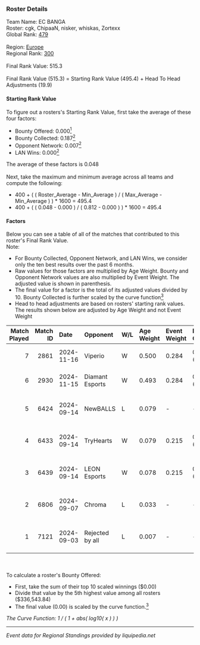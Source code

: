 ### Roster Details<br />
Team Name: EC BANGA<br />
Roster: cgk, ChipaaN, nisker, whiskas, Zortexx<br />
Global Rank: [479](../../standings_global_2025_03_01.md)<br />
<br />
Region: [Europe]( ../../standings_europe_2025_03_01.md)<br />
Regional Rank: [300]( ../../standings_europe_2025_03_01.md)<br />
<br />
Final Rank Value:  515.3<br />
<br />
Final Rank Value (515.3) = Starting Rank Value (495.4) + Head To Head Adjustments (19.9)<br />

#### Starting Rank Value<br />
To figure out a rosters's Starting Rank Value, first take the average of these four factors:<br />
- Bounty Offered: 0.000[<sup>1</sup>](#table2)
- Bounty Collected: 0.187[<sup>2</sup>](#table1)
- Opponent Network: 0.007[<sup>2</sup>](#table1)
- LAN Wins: 0.000[<sup>2</sup>](#table1)

The average of these factors is 0.048<br />
<br />
Next, take the maximum and minimum average across all teams and compute the following:<br />
- 400 + ( ( Roster_Average - Min_Average ) / ( Max_Average - Min_Average ) ) * 1600 = 495.4
- 400 + ( ( 0.048 - 0.000 ) / ( 0.812 - 0.000 ) ) * 1600 = 495.4


#### Factors<br />
Below you can see a table of all of the matches that contributed to this roster's Final Rank Value.<br />
Note:<br />

- For Bounty Collected, Opponent Network, and LAN Wins, we consider only the ten best results over the past 6 months.
- Raw values for those factors are multiplied by Age Weight. Bounty and Opponent Network values are also multiplied by Event Weight. The adjusted value is shown in parenthesis.
- The final value for a factor is the total of its adjusted values divided by 10. Bounty Collected is further scaled by the curve function[<sup>3</sup>](#curveFunction)
- Head to head adjustments are based on rosters' starting rank values. The results shown below are adjusted by Age Weight and not Event Weight
<span id="table1"></span><br />


| Match Played | Match ID | Date       | Opponent        | W/L | Age Weight | Event Weight | Bounty Collected | Opponent Network | LAN Wins  | H2H Adj. | Roster                                           |
| -: | -: | :- | :- | :- | :- | :- | :- | :- | :- | -: | :- |
|            7 |     2861 | 2024-11-16 | Viperio         | W   | 0.500      | 0.284        | 0.002 (0.000)    | 0.426 (0.061)    | 0 (0.000) |    12.31 | cgk, ChipaaN, nisker, whiskas, Zortexx           |
|            6 |     2930 | 2024-11-15 | Diamant Esports | W   | 0.493      | 0.284        | 0.000 (0.000)    | 0.000 (0.000)    | 0 (0.000) |     5.56 | cgk, ChipaaN, nisker, whiskas, Zortexx           |
|            5 |     6424 | 2024-09-14 | NewBALLS        | L   | 0.079      | -            | -                | -                | -         |    -0.75 | ChipaaN, ComputerGeeK, discplex, nisker, Zortexx |
|            4 |     6433 | 2024-09-14 | TryHearts       | W   | 0.079      | 0.215        | 0.000 (0.000)    | 0.004 (0.000)    | 0 (0.000) |     1.12 | ChipaaN, ComputerGeeK, discplex, nisker, Zortexx |
|            3 |     6439 | 2024-09-14 | LEON Esports    | W   | 0.078      | 0.215        | 0.010 (0.000)    | 0.302 (0.005)    | 0 (0.000) |     2.04 | ChipaaN, ComputerGeeK, discplex, nisker, Zortexx |
|            2 |     6806 | 2024-09-07 | Chroma          | L   | 0.033      | -            | -                | -                | -         |    -0.28 | ChipaaN, ComputerGeeK, discplex, nisker, Zortexx |
|            1 |     7121 | 2024-09-03 | Rejected by all | L   | 0.007      | -            | -                | -                | -         |    -0.11 | ChipaaN, ComputerGeeK, discplex, nisker, Zortexx |

<br />
<span id="table2"></span><br />
To calculate a roster's Bounty Offered:<br />

- First, take the sum of their top 10 scaled winnings ($0.00)
- Divide that value by the 5th highest value among all rosters ($336,543.84)
- The final value (0.00) is scaled by the curve function.[<sup>3</sup>](#curveFunction)

<span id="curveFunction"></span>_The Curve Function: 1 / ( 1 + abs( log10( x ) ) )_<br />

---
_Event data for Regional Standings provided by liquipedia.net_<br />
